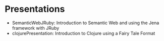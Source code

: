 # Presentations

* SemanticWebJRuby:  Introduction to Semantic Web and using the Jena
  framework with JRuby
* clojurePresentation:  Introduction to Clojure using a Fairy Tale Format




